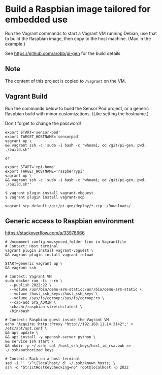 # Build a Raspbian image tailored for embedded use
Run the Vagrant commands to start a Vagrant VM running Debian, use that to build the Raspbian image, then copy to the host machine. (Mac in the example.)

See https://github.com/arobb/pi-gen for the build details.

## Note
The content of this project is copied to `/vagrant` on the VM.

## Vagrant Build
Run the commands below to build the Sensor Pod project, or a generic Raspbian build with minor customizations. (Like setting the hostname.)

Don't forget to change the password!
```
export START='sensor-pod'
export TARGET_HOSTNAME='sensorpod'
vagrant up \
&& vagrant ssh -c 'sudo -i bash -c "whoami; cd /git/pi-gen; pwd; ./build.sh"'

or

export START='rpi-home'
export TARGET_HOSTNAME='raspberrypi'
vagrant up \
&& vagrant ssh -c 'sudo -i bash -c "whoami; cd /git/pi-gen; pwd; ./build.sh"'

$ vagrant plugin install vagrant-vbguest
$ vagrant plugin install vagrant-scp

vagrant scp default:/git/pi-gen/deploy/*.zip ~/Downloads/
```

## Generic access to Raspbian environment
https://stackoverflow.com/a/33978666
```
# Uncomment config.vm.synced_folder line in Vagrantfile
# Context: Host terminal
vagrant plugin install vagrant-vbguest \
&& vagrant plugin install vagrant-reload

START=generic vagrant up \
&& vagrant ssh

# Context: Vagrant VM
sudo docker run -ti --rm \
  --publish 2022:22 \
  --volume /usr/bin/qemu-arm-static:/usr/bin/qemu-arm-static \
  --volume /host_ssh_keys:/host_ssh_keys \
  --volume /sys/fs/cgroup:/sys/fs/cgroup:ro \
  --cap-add SYS_ADMIN \
  schachr/raspbian-stretch:latest \
  /bin/bash

# Context: Raspbian guest inside the Vagrant VM
echo 'Acquire::http::Proxy "http://192.168.11.14:3142";' > /etc/apt/apt.conf \
&& apt update \
&& apt install -y openssh-server python \
&& service ssh start \
&& mkdir -p ~/.ssh; cat /host_ssh_keys/host_id_rsa.pub >> ~/.ssh/authorized_keys

# Context: Back on a host terminal
sed -i '' '/^\[localhost/ d' ~/.ssh/known_hosts; \
ssh -o "StrictHostKeyChecking=no" root@localhost -p 2022
